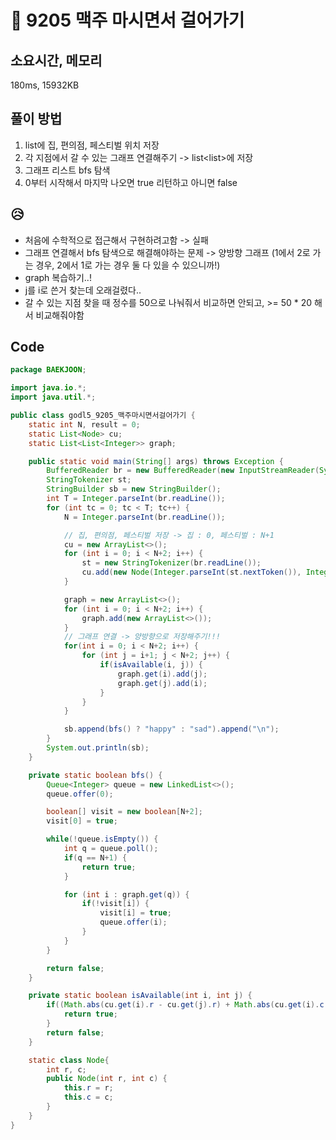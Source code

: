 # 📘 9205 맥주 마시면서 걸어가기

## 소요시간, 메모리
180ms, 15932KB

## 풀이 방법
1. list<Node>에 집, 편의점, 페스티벌 위치 저장
2. 각 지점에서 갈 수 있는 그래프 연결해주기 -> list<list<Integer>>에 저장
3. 그래프 리스트 bfs 탐색
4. 0부터 시작해서 마지막 나오면 true 리턴하고 아니면 false

## 😥
- 처음에 수학적으로 접근해서 구현하려고함 -> 실패
- 그래프 연결해서 bfs 탐색으로 해결해야하는 문제 -> 양방향 그래프 (1에서 2로 가는 경우, 2에서 1로 가는 경우 둘 다 있을 수 있으니까!)
- graph 복습하기..!
- j를 i로 쓴거 찾는데 오래걸렸다..
- 갈 수 있는 지점 찾을 때 정수를 50으로 나눠줘서 비교하면 안되고, >= 50 * 20 해서 비교해줘야함

## Code

```java
package BAEKJOON;

import java.io.*;
import java.util.*;

public class godl5_9205_맥주마시면서걸어가기 {
	static int N, result = 0;
	static List<Node> cu;
	static List<List<Integer>> graph;

	public static void main(String[] args) throws Exception {
		BufferedReader br = new BufferedReader(new InputStreamReader(System.in));
		StringTokenizer st;
		StringBuilder sb = new StringBuilder();
		int T = Integer.parseInt(br.readLine());
		for (int tc = 0; tc < T; tc++) {
			N = Integer.parseInt(br.readLine());

			// 집, 편의점, 페스티벌 저장 -> 집 : 0, 페스티벌 : N+1
			cu = new ArrayList<>();
			for (int i = 0; i < N+2; i++) {
				st = new StringTokenizer(br.readLine());
				cu.add(new Node(Integer.parseInt(st.nextToken()), Integer.parseInt(st.nextToken())));
			}

			graph = new ArrayList<>();
			for (int i = 0; i < N+2; i++) {
				graph.add(new ArrayList<>());
			}
			// 그래프 연결 -> 양방향으로 저장해주기!!!
			for(int i = 0; i < N+2; i++) {
				for (int j = i+1; j < N+2; j++) {
					if(isAvailable(i, j)) {
						graph.get(i).add(j);
						graph.get(j).add(i);
					}
				}
			}

			sb.append(bfs() ? "happy" : "sad").append("\n");
		}
		System.out.println(sb);
	}

	private static boolean bfs() {
		Queue<Integer> queue = new LinkedList<>();
		queue.offer(0);

		boolean[] visit = new boolean[N+2];
		visit[0] = true;

		while(!queue.isEmpty()) {
			int q = queue.poll();
			if(q == N+1) {
				return true;
			}

			for (int i : graph.get(q)) {
				if(!visit[i]) {
					visit[i] = true;
					queue.offer(i);
				}
			}
		}

		return false;
	}

	private static boolean isAvailable(int i, int j) {
		if((Math.abs(cu.get(i).r - cu.get(j).r) + Math.abs(cu.get(i).c - cu.get(j).c)) <= 1000) {
			return true;
		}
		return false;
	}

	static class Node{
		int r, c;
		public Node(int r, int c) {
			this.r = r;
			this.c = c;
		}
	}
}


```